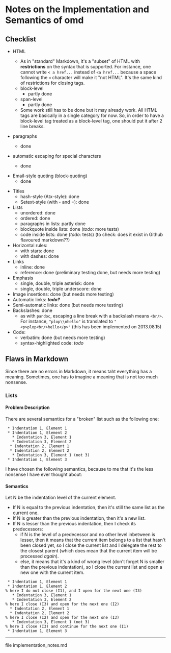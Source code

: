 # Notes on the Implementation and Semantics of omd

## Checklist
 * HTML
   * As in "standard" Markdown, it's a "subset" of HTML with **restrictions** on the syntax that is supported. For instance, one cannot write `< a href...` instead of `<a href...` because a space following the `<` character will make it "not HTML". It's the same kind of restrictions for closing tags.
   * block-level
     * partly done
   * span-level
     * partly done
   * Some work still has to be done but it may already work. All HTML tags are basically in a single category for now. So, in order to have a block-level tag treated as a block-level tag, one should put it after 2 line breaks.

 * paragraphs
   * done
 * automatic escaping for special characters
   * done
 - Email-style quoting  (block-quoting)
   * done
 * Titles
   * hash-style (Atx-style): done
   - Setext-style (with - and =): done
 * Lists
   * unordered: done
   * ordered: done
   * paragraphs in lists: partly done
   * blockquote inside lists: done (*todo*: more tests)
   * code inside lists: done (*todo*: tests) (to check: does it exist in Github flavoured markdown??)
 * Horizontal rules:
   * with stars: done
   * with dashes: done
 * Links
   * inline: done
   * reference: done (preliminary testing done, but needs more testing)
 * Emphasis
   * single, double, triple asterisk: done
   * single, double, triple underscore: done
 * Image insertions: done (but needs more testing)
 * Automatic links: ***todo?***
 * Semi-automatic links: done (but needs more testing)
 * Backslashes: done
   * as with `pandoc`, escaping a line break with a backslash means `<br/>`. For instance, `"plop\\nhello"` is translated to `"<p>plop<br/>hello</p>"` (this has been implemented on 2013.08.15)
 * Code:
   * verbatim: done (but needs more testing)
   * syntax-highlighted code: *todo*


## Flaws in Markdown

Since there are no errors in  Markdown, it means taht everything has a
meaning.  Sometimes, one has to imagine a meaning that is not too much
nonsense.


### Lists

#### Problem Description
There are several semantics for a "broken" list such as the following one:
```
 * Indentation 1, Element 1
 * Indentation 1, Element 2
   * Indentation 3, Element 1
   * Indentation 3, Element 2
  * Indentation 2, Element 1
  * Indentation 2, Element 2
   * Indentation 3, Element 1 (not 3)
 * Indentation 1, Element 3
```

I have chosen the following semantics, because to me that it's the less nonsense I have ever thought about:

#### Semantics
Let N be the indentation level of the current element.
- If N is equal to the previous indentation, then it's still the same list as the current one.
- If N is greater than the previous indentation, then it's a new list.
- If N is lesser than the previous indentation, then I check its predecessors: 
  * if N is the level of a predecessor and no other level inbetween is lesser, then it means that the current item belongs to a list that hasn't been closed yet, so I close the current list and I delegate the rest to the closest parent (which does mean that the current item will be processed _again_).
  * else, it means that it's a kind of wrong level (don't forget N is smaller than the previous indentation), so I close the current list and open a new one with the current item.


```
 * Indentation 1, Element 1
 * Indentation 1, Element 2
% here I do not close (I1), and I open for the next one (I3)
   * Indentation 3, Element 1
   * Indentation 3, Element 2
% here I close (I3) and open for the next one (I2)
  * Indentation 2, Element 1
  * Indentation 2, Element 2
% here I close (I2) and open for the next one (I3)
   * Indentation 3, Element 1 (not 3)
% here I close (I3) and continue for the next one (I1)
 * Indentation 1, Element 3
```


-----
file implementation_notes.md

